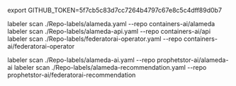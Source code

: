 export GITHUB_TOKEN=5f7cb5c83d7cc7264b4797c67e8c5c4dff89d0b7

labeler scan ./Repo-labels/alameda.yaml --repo containers-ai/alameda
labeler scan ./Repo-labels/alameda-api.yaml --repo containers-ai/api
labeler scan ./Repo-labels/federatorai-operator.yaml --repo containers-ai/federatorai-operator

labeler scan ./Repo-labels/alameda-ai.yaml --repo prophetstor-ai/alameda-ai
labeler scan ./Repo-labels/alameda-recommendation.yaml --repo prophetstor-ai/federatorai-recommendation